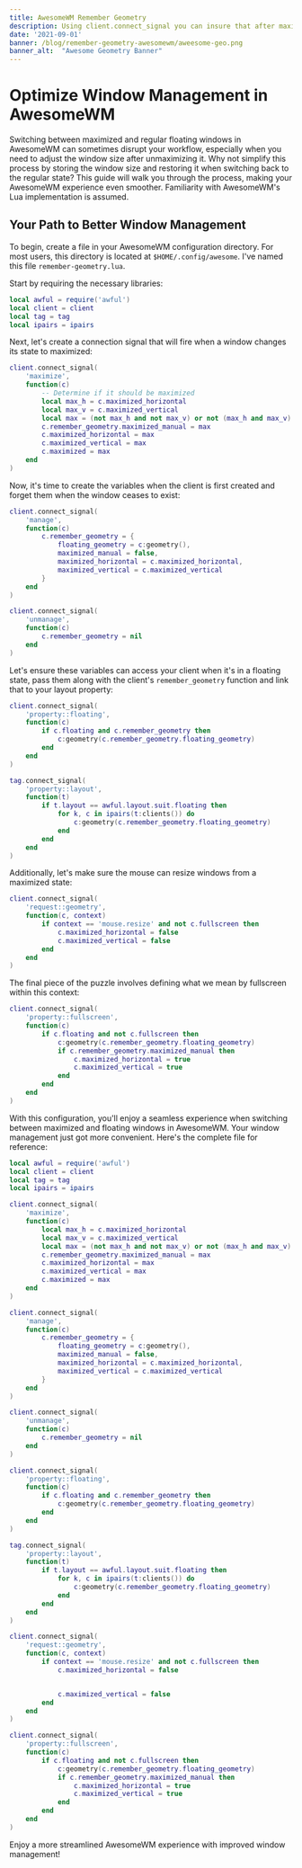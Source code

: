 ```yaml
---
title: AwesomeWM Remember Geometry
description: Using client.connect_signal you can insure that after maximizing a window, it will be restored to its original size and position. Doing this doesn't require much in terms of code but is a quality of life feature you'll be glad to have.
date: '2021-09-01'
banner: /blog/remember-geometry-awesomewm/aweesome-geo.png
banner_alt:  "Awesome Geometry Banner"
---
```

# Optimize Window Management in AwesomeWM

Switching between maximized and regular floating windows in AwesomeWM can sometimes disrupt your workflow, especially when you need to adjust the window size after unmaximizing it. Why not simplify this process by storing the window size and restoring it when switching back to the regular state? This guide will walk you through the process, making your AwesomeWM experience even smoother. Familiarity with AwesomeWM's Lua implementation is assumed.

## Your Path to Better Window Management

To begin, create a file in your AwesomeWM configuration directory. For most users, this directory is located at `$HOME/.config/awesome`. I've named this file `remember-geometry.lua`.

Start by requiring the necessary libraries:

```lua
local awful = require('awful')
local client = client
local tag = tag
local ipairs = ipairs
```

Next, let's create a connection signal that will fire when a window changes its state to maximized:

```lua
client.connect_signal(
    'maximize',
    function(c)
        -- Determine if it should be maximized
        local max_h = c.maximized_horizontal
        local max_v = c.maximized_vertical
        local max = (not max_h and not max_v) or not (max_h and max_v)
        c.remember_geometry.maximized_manual = max
        c.maximized_horizontal = max
        c.maximized_vertical = max
        c.maximized = max
    end
)
```

Now, it's time to create the variables when the client is first created and forget them when the window ceases to exist:

```lua
client.connect_signal(
    'manage',
    function(c)
        c.remember_geometry = {
            floating_geometry = c:geometry(),
            maximized_manual = false,
            maximized_horizontal = c.maximized_horizontal,
            maximized_vertical = c.maximized_vertical
        }
    end
)

client.connect_signal(
    'unmanage',
    function(c)
        c.remember_geometry = nil
    end
)
```

Let's ensure these variables can access your client when it's in a floating state, pass them along with the client's `remember_geometry` function and link that to your layout property:

```lua
client.connect_signal(
    'property::floating',
    function(c)
        if c.floating and c.remember_geometry then
            c:geometry(c.remember_geometry.floating_geometry)
        end
    end
)

tag.connect_signal(
    'property::layout',
    function(t)
        if t.layout == awful.layout.suit.floating then
            for k, c in ipairs(t:clients()) do
                c:geometry(c.remember_geometry.floating_geometry)
            end
        end
    end
)
```

Additionally, let's make sure the mouse can resize windows from a maximized state:

```lua
client.connect_signal(
    'request::geometry',
    function(c, context)
        if context == 'mouse.resize' and not c.fullscreen then
            c.maximized_horizontal = false
            c.maximized_vertical = false
        end
    end
)
```

The final piece of the puzzle involves defining what we mean by fullscreen within this context:

```lua
client.connect_signal(
    'property::fullscreen',
    function(c)
        if c.floating and not c.fullscreen then
            c:geometry(c.remember_geometry.floating_geometry)
            if c.remember_geometry.maximized_manual then
                c.maximized_horizontal = true
                c.maximized_vertical = true
            end
        end
    end
)
```

With this configuration, you'll enjoy a seamless experience when switching between maximized and floating windows in AwesomeWM. Your window management just got more convenient. Here's the complete file for reference:

```lua
local awful = require('awful')
local client = client
local tag = tag
local ipairs = ipairs

client.connect_signal(
    'maximize',
    function(c)
        local max_h = c.maximized_horizontal
        local max_v = c.maximized_vertical
        local max = (not max_h and not max_v) or not (max_h and max_v)
        c.remember_geometry.maximized_manual = max
        c.maximized_horizontal = max
        c.maximized_vertical = max
        c.maximized = max
    end
)

client.connect_signal(
    'manage',
    function(c)
        c.remember_geometry = {
            floating_geometry = c:geometry(),
            maximized_manual = false,
            maximized_horizontal = c.maximized_horizontal,
            maximized_vertical = c.maximized_vertical
        }
    end
)

client.connect_signal(
    'unmanage',
    function(c)
        c.remember_geometry = nil
    end
)

client.connect_signal(
    'property::floating',
    function(c)
        if c.floating and c.remember_geometry then
            c:geometry(c.remember_geometry.floating_geometry)
        end
    end
)

tag.connect_signal(
    'property::layout',
    function(t)
        if t.layout == awful.layout.suit.floating then
            for k, c in ipairs(t:clients()) do
                c:geometry(c.remember_geometry.floating_geometry)
            end
        end
    end
)

client.connect_signal(
    'request::geometry',
    function(c, context)
        if context == 'mouse.resize' and not c.fullscreen then
            c.maximized_horizontal = false


            c.maximized_vertical = false
        end
    end
)

client.connect_signal(
    'property::fullscreen',
    function(c)
        if c.floating and not c.fullscreen then
            c:geometry(c.remember_geometry.floating_geometry)
            if c.remember_geometry.maximized_manual then
                c.maximized_horizontal = true
                c.maximized_vertical = true
            end
        end
    end
)
```

Enjoy a more streamlined AwesomeWM experience with improved window management!
















































































































































































































































































































